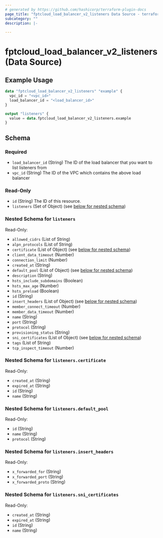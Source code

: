 ```yaml
---
# generated by https://github.com/hashicorp/terraform-plugin-docs
page_title: "fptcloud_load_balancer_v2_listeners Data Source - terraform-provider-fptcloud"
subcategory: ""
description: |-
  
---
```


# fptcloud_load_balancer_v2_listeners (Data Source)



## Example Usage

```terraform
data "fptcloud_load_balancer_v2_listeners" "example" {
  vpc_id = "<vpc_id>"
  load_balancer_id = "<load_balancer_id>"
}

output "listeners" {
  value = data.fptcloud_load_balancer_v2_listeners.example
}
```

<!-- schema generated by tfplugindocs -->
## Schema

### Required

- `load_balancer_id` (String) The ID of the load balancer that you want to list listeners from
- `vpc_id` (String) The ID of the VPC which contains the above load balancer

### Read-Only

- `id` (String) The ID of this resource.
- `listeners` (Set of Object) (see [below for nested schema](#nestedatt--listeners))

<a id="nestedatt--listeners"></a>
### Nested Schema for `listeners`

Read-Only:

- `allowed_cidrs` (List of String)
- `alpn_protocols` (List of String)
- `certificate` (List of Object) (see [below for nested schema](#nestedobjatt--listeners--certificate))
- `client_data_timeout` (Number)
- `connection_limit` (Number)
- `created_at` (String)
- `default_pool` (List of Object) (see [below for nested schema](#nestedobjatt--listeners--default_pool))
- `description` (String)
- `hsts_include_subdomains` (Boolean)
- `hsts_max_age` (Number)
- `hsts_preload` (Boolean)
- `id` (String)
- `insert_headers` (List of Object) (see [below for nested schema](#nestedobjatt--listeners--insert_headers))
- `member_connect_timeout` (Number)
- `member_data_timeout` (Number)
- `name` (String)
- `port` (String)
- `protocol` (String)
- `provisioning_status` (String)
- `sni_certificates` (List of Object) (see [below for nested schema](#nestedobjatt--listeners--sni_certificates))
- `tags` (List of String)
- `tcp_inspect_timeout` (Number)

<a id="nestedobjatt--listeners--certificate"></a>
### Nested Schema for `listeners.certificate`

Read-Only:

- `created_at` (String)
- `expired_at` (String)
- `id` (String)
- `name` (String)


<a id="nestedobjatt--listeners--default_pool"></a>
### Nested Schema for `listeners.default_pool`

Read-Only:

- `id` (String)
- `name` (String)
- `protocol` (String)


<a id="nestedobjatt--listeners--insert_headers"></a>
### Nested Schema for `listeners.insert_headers`

Read-Only:

- `x_forwarded_for` (String)
- `x_forwarded_port` (String)
- `x_forwarded_proto` (String)


<a id="nestedobjatt--listeners--sni_certificates"></a>
### Nested Schema for `listeners.sni_certificates`

Read-Only:

- `created_at` (String)
- `expired_at` (String)
- `id` (String)
- `name` (String)
